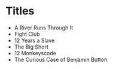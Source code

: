 # Titles

* A River Runs Through It
* Fight Club
* 12 Years a Slave
* The Big Short
* 12 Monkeyscode
* The Curious Case of Benjamin Button